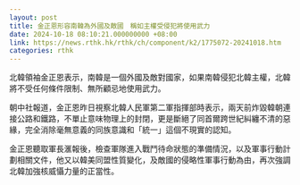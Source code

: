 ```yaml
---
layout: post
title: 金正恩形容南韓為外國及敵國　稱如主權受侵犯將使用武力
date: 2024-10-18 08:10:21.000000000 +08:00
link: https://news.rthk.hk/rthk/ch/component/k2/1775072-20241018.htm
categories: rthk
---
```


北韓領袖金正恩表示，南韓是一個外國及敵對國家，如果南韓侵犯北韓主權，北韓將不受任何條件限制、無所顧忌地使用武力。

朝中社報道，金正恩昨日視察北韓人民軍第二軍指揮部時表示，兩天前炸毀韓朝連接公路和鐵路，不單止意味物理上的封閉，更是斷絕了同首爾跨世紀糾纏不清的惡緣，完全消除毫無意義的同族意識和「統一」這個不現實的認知。

金正恩聽取軍長滙報後，檢查軍隊進入戰鬥待命狀態的準備情況，以及軍事行動計劃相關文件，他又以韓美同盟性質變化，及敵國的侵略性軍事行動為由，再次強調北韓加強核威懾力量的正當性。
